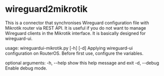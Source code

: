 # wireguard2mikrotik
This is a connector that synchronises Wireguard configuration file with Mikrotik router via REST API. It is useful if you do not want to manage Wireguard clients in the Mikrotik interface. It is basically designed for wireguard-ui.

usage: wireguardui-mikrotik.py [-h] [-d]
Applying wireguard-ui configuration on RouterOS.
Before first use, configure the variables.

optional arguments:
  -h, --help   show this help message and exit
  -d, --debug  Enable debug mode.

